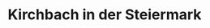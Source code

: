 ---
title: Kirchbach in der Steiermark
url: /kirchbach-in-der-steiermark/
latitude: 46.934
longitude: 15.663
---